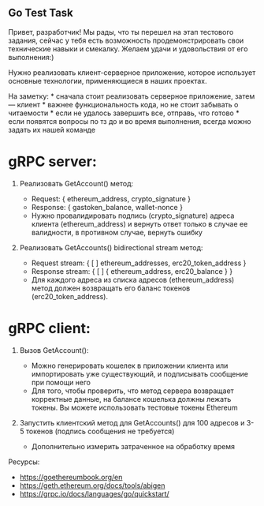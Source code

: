 ## Go Test Task
Привет, разработчик! Мы рады, что ты перешел на этап тестового задания, сейчас у тебя есть возможность продемонстрировать свои технические навыки и смекалку. Желаем удачи и удовольствия от его выполнения:)

Нужно реализовать клиент-серверное приложение, которое использует основные технологии, применяющиеся в наших проектах.

На заметку: 
    * сначала стоит реализовать серверное приложение, затем — клиент
    * важнее функциональность кода, но не стоит забывать о читаемости
    * если не удалось завершить все, отправь, что готово
    * если появятся вопросы по тз до и во время выполнения, всегда можно задать их нашей команде

# gRPC server:
1) Реализовать GetAccount() метод:

      * Request: { ethereum_address, crypto_signature }
      * Response: { gastoken_balance, wallet-nonce }
      * Нужно провалидировать подпись (crypto_signature) адреса клиента (ethereum_address) и вернуть ответ только в случае ее валидности, в противном случае, вернуть ошибку
        
2) Реализовать GetAccounts() bidirectional stream метод:
      * Request stream: { [ ] ethereum_addresses, erc20_token_address }
      * Response stream: { [ ] { ethereum_address, erc20_balance } }
      * Для каждого адреса из списка адресов (ethereum_address) метод должен возвращать его баланс токенов (erc20_token_address). 

# gRPC client:
1) Вызов GetAccount():
      * Можно генерировать кошелек в приложении клиента или импортировать уже существующий, и подписывать сообщение при помощи него
      * Для того, чтобы проверить, что метод сервера возвращает корректные данные, на балансе кошелька должны лежать токены. Вы можете использовать тестовые токены Ethereum

2) Запустить клиентский метод для GetAccounts() для 100 адресов и 3-5 токенов (подпись сообщения не требуется)
      * Дополнительно измерить затраченное на обработку время


Ресурсы:
- https://goethereumbook.org/en
- https://geth.ethereum.org/docs/tools/abigen
- https://grpc.io/docs/languages/go/quickstart/

